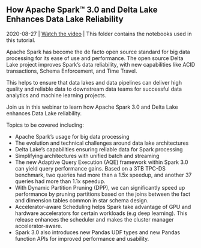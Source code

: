 ## How Apache Spark™ 3.0 and Delta Lake Enhances Data Lake Reliability

2020-08-27 | [Watch the video]() | This folder contains the notebooks used in this tutorial.

Apache Spark has become the de facto open source standard for big data processing for its ease of use and performance. The open source Delta Lake project improves Spark’s data reliability, with new capabilities like ACID transactions, Schema Enforcement, and Time Travel.

This helps to ensure that data lakes and data pipelines can deliver high quality and reliable data to downstream data teams for successful data analytics and machine learning projects.

Join us in this webinar to learn how Apache Spark 3.0 and Delta Lake enhances Data Lake reliability. 

Topics to be covered including:

* Apache Spark’s usage for big data processing
* The evolution and technical challenges around data lake architectures
* Delta Lake’s capabilities ensuring reliable data for Spark processing
* Simplifying architectures with unified batch and streaming
* The new Adaptive Query Execution (AQE) framework within Spark 3.0 can yield query performance gains. Based on a 3TB TPC-DS benchmark, two queries had more than a 1.5x speedup, and another 37 queries had more than 1.1x speedup.
* With Dynamic Partition Pruning (DPP), we can significantly speed up performance by pruning partitions based on the joins between the fact and dimension tables common in star schema design.
* Accelerator-aware Scheduling helps Spark take advantage of GPU and hardware accelerators for certain workloads (e.g deep learning). This release enhances the scheduler and makes the cluster manager accelerator-aware.
* Spark 3.0 also introduces new Pandas UDF types and new Pandas function APIs for improved performance and usability.
